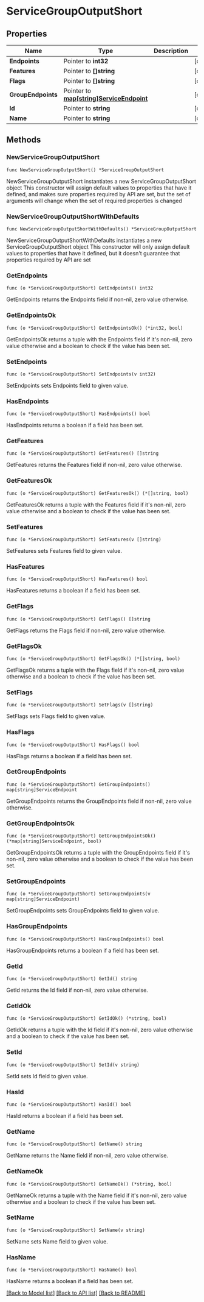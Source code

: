 # ServiceGroupOutputShort

## Properties

Name | Type | Description | Notes
------------ | ------------- | ------------- | -------------
**Endpoints** | Pointer to **int32** |  | [optional] 
**Features** | Pointer to **[]string** |  | [optional] 
**Flags** | Pointer to **[]string** |  | [optional] 
**GroupEndpoints** | Pointer to [**map[string]ServiceEndpoint**](ServiceEndpoint.md) |  | [optional] 
**Id** | Pointer to **string** |  | [optional] 
**Name** | Pointer to **string** |  | [optional] 

## Methods

### NewServiceGroupOutputShort

`func NewServiceGroupOutputShort() *ServiceGroupOutputShort`

NewServiceGroupOutputShort instantiates a new ServiceGroupOutputShort object
This constructor will assign default values to properties that have it defined,
and makes sure properties required by API are set, but the set of arguments
will change when the set of required properties is changed

### NewServiceGroupOutputShortWithDefaults

`func NewServiceGroupOutputShortWithDefaults() *ServiceGroupOutputShort`

NewServiceGroupOutputShortWithDefaults instantiates a new ServiceGroupOutputShort object
This constructor will only assign default values to properties that have it defined,
but it doesn't guarantee that properties required by API are set

### GetEndpoints

`func (o *ServiceGroupOutputShort) GetEndpoints() int32`

GetEndpoints returns the Endpoints field if non-nil, zero value otherwise.

### GetEndpointsOk

`func (o *ServiceGroupOutputShort) GetEndpointsOk() (*int32, bool)`

GetEndpointsOk returns a tuple with the Endpoints field if it's non-nil, zero value otherwise
and a boolean to check if the value has been set.

### SetEndpoints

`func (o *ServiceGroupOutputShort) SetEndpoints(v int32)`

SetEndpoints sets Endpoints field to given value.

### HasEndpoints

`func (o *ServiceGroupOutputShort) HasEndpoints() bool`

HasEndpoints returns a boolean if a field has been set.

### GetFeatures

`func (o *ServiceGroupOutputShort) GetFeatures() []string`

GetFeatures returns the Features field if non-nil, zero value otherwise.

### GetFeaturesOk

`func (o *ServiceGroupOutputShort) GetFeaturesOk() (*[]string, bool)`

GetFeaturesOk returns a tuple with the Features field if it's non-nil, zero value otherwise
and a boolean to check if the value has been set.

### SetFeatures

`func (o *ServiceGroupOutputShort) SetFeatures(v []string)`

SetFeatures sets Features field to given value.

### HasFeatures

`func (o *ServiceGroupOutputShort) HasFeatures() bool`

HasFeatures returns a boolean if a field has been set.

### GetFlags

`func (o *ServiceGroupOutputShort) GetFlags() []string`

GetFlags returns the Flags field if non-nil, zero value otherwise.

### GetFlagsOk

`func (o *ServiceGroupOutputShort) GetFlagsOk() (*[]string, bool)`

GetFlagsOk returns a tuple with the Flags field if it's non-nil, zero value otherwise
and a boolean to check if the value has been set.

### SetFlags

`func (o *ServiceGroupOutputShort) SetFlags(v []string)`

SetFlags sets Flags field to given value.

### HasFlags

`func (o *ServiceGroupOutputShort) HasFlags() bool`

HasFlags returns a boolean if a field has been set.

### GetGroupEndpoints

`func (o *ServiceGroupOutputShort) GetGroupEndpoints() map[string]ServiceEndpoint`

GetGroupEndpoints returns the GroupEndpoints field if non-nil, zero value otherwise.

### GetGroupEndpointsOk

`func (o *ServiceGroupOutputShort) GetGroupEndpointsOk() (*map[string]ServiceEndpoint, bool)`

GetGroupEndpointsOk returns a tuple with the GroupEndpoints field if it's non-nil, zero value otherwise
and a boolean to check if the value has been set.

### SetGroupEndpoints

`func (o *ServiceGroupOutputShort) SetGroupEndpoints(v map[string]ServiceEndpoint)`

SetGroupEndpoints sets GroupEndpoints field to given value.

### HasGroupEndpoints

`func (o *ServiceGroupOutputShort) HasGroupEndpoints() bool`

HasGroupEndpoints returns a boolean if a field has been set.

### GetId

`func (o *ServiceGroupOutputShort) GetId() string`

GetId returns the Id field if non-nil, zero value otherwise.

### GetIdOk

`func (o *ServiceGroupOutputShort) GetIdOk() (*string, bool)`

GetIdOk returns a tuple with the Id field if it's non-nil, zero value otherwise
and a boolean to check if the value has been set.

### SetId

`func (o *ServiceGroupOutputShort) SetId(v string)`

SetId sets Id field to given value.

### HasId

`func (o *ServiceGroupOutputShort) HasId() bool`

HasId returns a boolean if a field has been set.

### GetName

`func (o *ServiceGroupOutputShort) GetName() string`

GetName returns the Name field if non-nil, zero value otherwise.

### GetNameOk

`func (o *ServiceGroupOutputShort) GetNameOk() (*string, bool)`

GetNameOk returns a tuple with the Name field if it's non-nil, zero value otherwise
and a boolean to check if the value has been set.

### SetName

`func (o *ServiceGroupOutputShort) SetName(v string)`

SetName sets Name field to given value.

### HasName

`func (o *ServiceGroupOutputShort) HasName() bool`

HasName returns a boolean if a field has been set.


[[Back to Model list]](../README.md#documentation-for-models) [[Back to API list]](../README.md#documentation-for-api-endpoints) [[Back to README]](../README.md)


